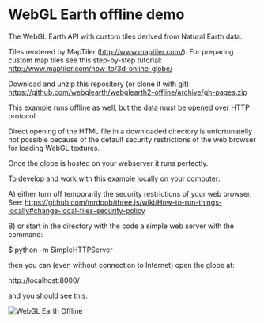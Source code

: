 WebGL Earth offline demo
========================

The WebGL Earth API with custom tiles derived from Natural Earth data.

Tiles rendered by MapTiler (http://www.maptiler.com/).
For preparing custom map tiles see this step-by-step tutorial: http://www.maptiler.com/how-to/3d-online-globe/

Download and unzip this repository (or clone it with git):
https://github.com/webglearth/webglearth2-offline/archive/gh-pages.zip

This example runs offline as well, but the data must be opened over HTTP protocol.

Direct opening of the HTML file in a downloaded directory is unfortunatelly not possible because of the default security restrictions of the web browser for loading WebGL textures.

Once the globe is hosted on your webserver it runs perfectly.

To develop and work with this example locally on your computer:

A) either turn off temporarily the security restrictions of your web browser. See:
https://github.com/mrdoob/three.js/wiki/How-to-run-things-locally#change-local-files-security-policy

B) or start in the directory with the code a simple web server with the command:

$ python -m SimpleHTTPServer

then you can (even without connection to Internet) open the globe at:

http://localhost:8000/

and you should see this:

![WebGL Earth Offline](https://cloud.githubusercontent.com/assets/59284/5442815/cc863142-849c-11e4-8b1b-47b78eafc3ab.jpg)
